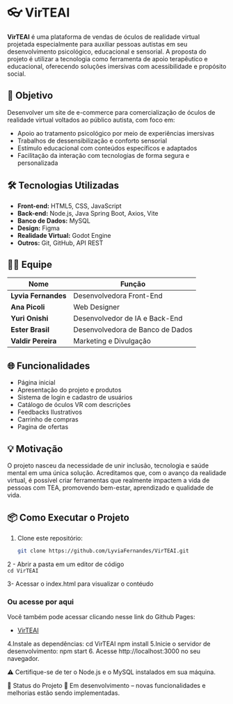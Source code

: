 # 👓 VirTEAI

**VirTEAI** é uma plataforma de vendas de óculos de realidade virtual projetada especialmente para auxiliar pessoas autistas em seu desenvolvimento psicológico,
educacional e sensorial. A proposta do projeto é utilizar a tecnologia como ferramenta de apoio terapêutico e educacional, oferecendo soluções imersivas com 
acessibilidade e propósito social.

## 🎯 Objetivo

Desenvolver um site de e-commerce para comercialização de óculos de realidade virtual voltados ao público autista, com foco em:

- Apoio ao tratamento psicológico por meio de experiências imersivas
- Trabalhos de dessensibilização e conforto sensorial
- Estímulo educacional com conteúdos específicos e adaptados
- Facilitação da interação com tecnologias de forma segura e personalizada

## 🛠️ Tecnologias Utilizadas

- **Front-end:** HTML5, CSS, JavaScript
- **Back-end:** Node.js, Java Spring Boot, Axios, Vite
- **Banco de Dados:** MySQL
- **Design:** Figma
- **Realidade Virtual:** Godot Engine
- **Outros:** Git, GitHub, API REST

## 👨‍💻 Equipe

| Nome               | Função                                  |
|--------------------|------------------------------------------|
| **Lyvia Fernandes** | Desenvolvedora Front-End                 |
| **Ana Picoli**      | Web Designer                             |
| **Yuri Onishi**     | Desenvolvedor de IA e Back-End |
| **Ester Brasil**    | Desenvolvedora de Banco de Dados         |
| **Valdir Pereira**  | Marketing e Divulgação                   |

## 🌐 Funcionalidades

- Página inicial
- Apresentação do projeto e produtos
- Sistema de login e cadastro de usuários
- Catálogo de óculos VR com descrições
- Feedbacks Ilustrativos
- Carrinho de compras
- Pagina de ofertas

## 💡 Motivação

O projeto nasceu da necessidade de unir inclusão, tecnologia e saúde mental em uma única solução. Acreditamos que, com o avanço da realidade virtual, é possível criar ferramentas que realmente impactem a vida de pessoas com TEA, promovendo bem-estar, aprendizado e qualidade de vida.

## 📦 Como Executar o Projeto

1. Clone este repositório:
   ```bash
   git clone https://github.com/LyviaFernandes/VirTEAI.git

2 - Abrir a pasta em um editor de código <br>
   `cd VirTEAI`

3- Acessar o index.html para visualizar o contéudo

### Ou acesse por aqui
Você também pode acessar clicando nesse link do Github Pages:

- [VirTEAI](https://github.com/LyviaFernandes/virteai/)

4.Instale as dependências:
  cd VirTEAI
  npm install
5.Inicie o servidor de desenvolvimento:
  npm start
6. Acesse http://localhost:3000 no seu navegador.

⚠️ Certifique-se de ter o Node.js e o MySQL instalados em sua máquina.

📌 Status do Projeto
🚧 Em desenvolvimento – novas funcionalidades e melhorias estão sendo implementadas.
